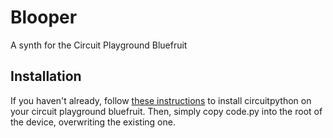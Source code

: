 # Blooper
A synth for the Circuit Playground Bluefruit

## Installation
If you haven't already, follow [these instructions](https://learn.adafruit.com/adafruit-circuit-playground-bluefruit/circuitpython) to install circuitpython on your circuit playground bluefruit.
Then, simply copy code.py into the root of the device, overwriting the existing one.
